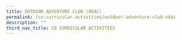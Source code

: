 ```yaml
---
title: OUTDOOR ADVENTURE CLUB (ODAC)
permalink: /co-curricular-activities/outdoor-adventure-club-odac
description: ""
third_nav_title: CO CURRICULAR ACTIVITIES
---
```

